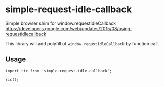 # simple-request-idle-callback

Simple browser shim for window.requestIdleCallback https://developers.google.com/web/updates/2015/08/using-requestidlecallback

This library will add polyfill of `window.requstIdleCallback` by function call.

## Usage

```
import ric from 'simple-request-idle-callback';

ric();
```
